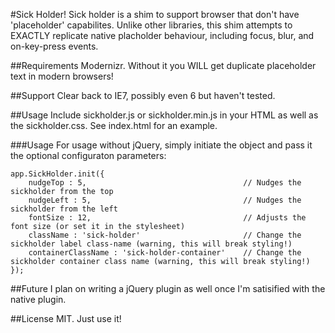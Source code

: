 #Sick Holder!
Sick holder is a shim to support browser that don't have 'placeholder' capabilites. Unlike other libraries, this shim attempts to EXACTLY replicate native placholder behaviour, including focus, blur, and on-key-press events.

##Requirements
Modernizr. Without it you WILL get duplicate placeholder text in modern browsers!

##Support
Clear back to IE7, possibly even 6 but haven't tested.

##Usage
Include sickholder.js or sickholder.min.js in your HTML as well as the sickholder.css. See index.html for an example.

###Usage
For usage without jQuery, simply initiate the object and pass it the optional configuraton parameters:

    app.SickHolder.init({
        nudgeTop : 5,                                   // Nudges the sickholder from the top
        nudgeLeft : 5,                                  // Nudges the sickholder from the left
        fontSize : 12,                                  // Adjusts the font size (or set it in the stylesheet)
        className : 'sick-holder'                       // Change the sickholder label class-name (warning, this will break styling!)
        containerClassName : 'sick-holder-container'    // Change the sickholder container class name (warning, this will break styling!)
    });

##Future
I plan on writing a jQuery plugin as well once I'm satisified with the native plugin.

##License
MIT. Just use it!